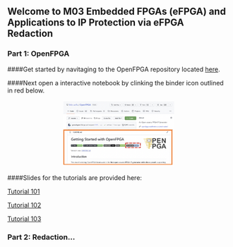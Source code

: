 ## Welcome to M03 Embedded FPGAs (eFPGA) and Applications to IP Protection via eFPGA Redaction

### Part 1: OpenFPGA

####Get started by navitaging to the OpenFPGA repository located [here](https://github.com/lnis-uofu/OpenFPGA).

####Next open a interactive notebook by clinking the binder icon outlined in red below.

 <p align="center">
  <img src="images/binder_link.png" width="50%" height="50%">
</p>

####Slides for the tutorials are provided here:

[Tutorial 101]()

[Tutorial 102]()

[Tutorial 103]()


### Part 2: Redaction...
